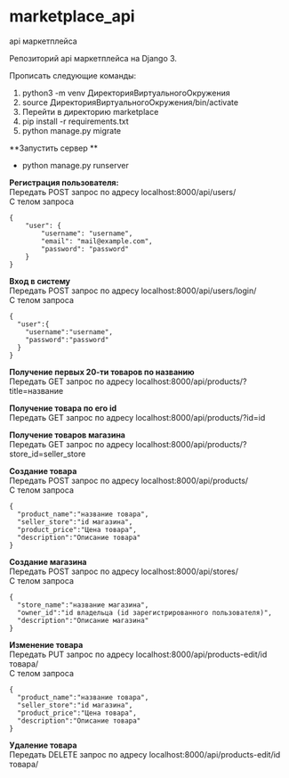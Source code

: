 # marketplace_api
api маркетплейса

Репозиторий api маркетплейса на Django 3.

Прописать следующие команды:

1. python3 -m venv ДиректорияВиртуальногоОкружения
2. source ДиректорияВиртуальногоОкружения/bin/activate
3. Перейти в директорию marketplace
4. pip install -r requirements.txt
5. python manage.py migrate


**Запустить сервер ** <br />
- python manage.py runserver

**Регистрация пользователя:**<br />
Передать POST запрос по адресу localhost:8000/api/users/<br />
С телом запроса
```
{
    "user": {
        "username": "username",
        "email": "mail@example.com",
        "password": "password"
    }
}
```

**Вход в систему**<br />
Передать POST запрос по адресу localhost:8000/api/users/login/<br />
С телом запроса
```
{
  "user":{
    "username":"username",
    "password":"password"
  }
}
```
**Получение первых 20-ти товаров по названию**<br />
Передать GET запрос по адресу localhost:8000/api/products/?title=название

**Получение товара по его id**<br />
Передать GET запрос по адресу localhost:8000/api/products/?id=id

**Получение товаров магазина**<br />
Передать GET запрос по адресу localhost:8000/api/products/?store_id=seller_store

**Создание товара**<br />
Передать POST запрос по адресу localhost:8000/api/products/<br />
С телом запроса
```
{
  "product_name":"название товара",
  "seller_store":"id магазина",
  "product_price":"Цена товара",
  "description":"Описание товара"
}
```
**Создание магазина**<br />
Передать POST запрос по адресу localhost:8000/api/stores/<br />
С телом запроса
```
{
  "store_name":"название магазина",
  "owner_id":"id владельца (id зарегистрированного пользователя)",
  "description":"Описание магазина"
}
```
**Изменение товара**<br />
Передать PUT запрос по адресу localhost:8000/api/products-edit/id товара/<br />
С телом запроса
```
{
  "product_name":"название товара",
  "seller_store":"id магазина",
  "product_price":"Цена товара",
  "description":"Описание товара"
}
```
**Удаление товара**<br />
Передать DELETE запрос по адресу localhost:8000/api/products-edit/id товара/


